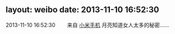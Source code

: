 layout: weibo
date: 2013-11-10 16:52:30
---
2013-11-10 16:52:30  &nbsp;&nbsp;&nbsp;&nbsp;&nbsp;&nbsp; 来自 <a href="http://app.weibo.com/t/feed/22zMnn" rel="nofollow">小米手机</a>
月亮知道女人太多的秘密…… ​​​

